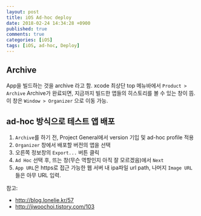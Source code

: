 ```yaml
---
layout: post
title: iOS Ad-hoc deploy
date: 2018-02-24 14:34:28 +0900
published: true
comments: true
categories: [iOS]
tags: [iOS, ad-hoc, Deploy]
---
```


## Archive
App을 빌드하는 것을 archive 라고 함.
xcode 최상단 top 메뉴바에서 `Product > Archive` 
Archive가 완료되면, 지금까지 빌드한 앱들의 히스토리를 볼 수 있는 창이 뜸.
이 창은 `Window > Organizer` 으로 이동 가능.

## ad-hoc 방식으로 테스트 앱 배포
1. `Archive`를 하기 전, Project General에서 version 기입 및 ad-hoc profile 적용 
1. `Organizer` 창에서 배포할 버전의 앱을 선택 
1. 오른쪽 정보창의 `Export...` 버튼 클릭
1. `Ad Hoc` 선택 후, 뜨는 창(무슨 역할인지 아직 잘 모르겠음)에서 `Next`
1. `App URL`은 https로 접근 가능한 웹 서버 내 ipa파일 url path, 나머지 `Image URL`들은 아무 URL 입력.

참고: 
- http://blog.lonelie.kr/57
- http://jiwoochoi.tistory.com/103


